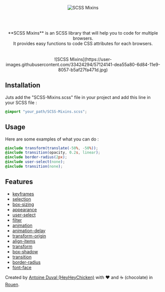 <div align="center">
  
<div style="max-width:500px;">
  
![SCSS Mixins](https://user-images.githubusercontent.com/33424294/57211552-f37e2a00-6fe0-11e9-8900-cd2d1f69ebf2.png)
  
</div>
<br/><br/><br/>
**SCSS Mixins** is an SCSS library that will help you to code for multiple browsers.<br>
It provides easy functions to code CSS attributes for each browsers.
<br/><br/><br/>
![SCSS Mixins](https://user-images.githubusercontent.com/33424294/57124141-dea55a80-6d84-11e9-8057-b5af27fa471d.jpg)

</div>

## Installation

Juts add the "SCSS-Mixins.scss" file in your project and add this line in your SCSS file :
```scss
@import "your_path/SCSS-Mixins.scss";
```

## Usage

Here are some examples of what you can do :

```scss
@include transform(translate(-50%, -50%));
@include transition(opacity, 0.2s, linear);
@include border-radius(2px);
@include user-select(none);
@include transition(none);
```

## Features

- [keyframes](//developer.mozilla.org/fr/docs/Web/CSS/@keyframes)
- [selection](//developer.mozilla.org/fr/docs/Web/CSS/::selection)
- [box-sizing](//developer.mozilla.org/fr/docs/Web/CSS/box-sizing)
- [appearance](//developer.mozilla.org/fr/docs/Web/CSS/appearance)
- [user-select](//developer.mozilla.org/fr/docs/Web/CSS/user-select)
- [filter](//developer.mozilla.org/fr/docs/Web/CSS/filter)
- [animation](//developer.mozilla.org/fr/docs/Web/CSS/animation)
- [animation-delay](//developer.mozilla.org/fr/docs/Web/CSS/animation-delay)
- [transform-origin](//developer.mozilla.org/fr/docs/Web/CSS/transform-origin)
- [align-items](//developer.mozilla.org/fr/docs/Web/CSS/align-items)
- [transform](//developer.mozilla.org/fr/docs/Web/CSS/transform)
- [box-shadow](//developer.mozilla.org/fr/docs/Web/CSS/box-shadow)
- [transition](//developer.mozilla.org/fr/docs/Web/CSS/transition)
- [border-radius](//developer.mozilla.org/fr/docs/Web/CSS/border-radius)
- [font-face](//developer.mozilla.org/fr/docs/Web/CSS/@font-face)

Created by [Antoine Duval (HeyHeyChicken)](//antoine.cuffel.fr) with ❤ and ☕ (chocolate) in [Rouen](//en.wikipedia.org/wiki/Rouen).
